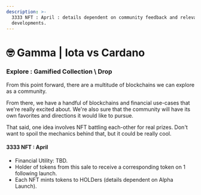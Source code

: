 ```yaml
---
description: >-
  3333 NFT : April : details dependent on community feedback and relevant
  developments.
---
```


# 🤓 Gamma | Iota vs Cardano

### Explore : Gamified Collection \ Drop

From this point forward, there are a multitude of blockchains we can explore as a community.&#x20;

From there, we have a handful of blockchains and financial use-cases that we're really excited about. We're also sure that the community will have its own favorites and directions it would like to pursue.

That said, one idea involves NFT battling each-other for real prizes. Don't want to spoil the mechanics behind that, but it could be really cool.

#### 3333 NFT : April

* Financial Utility: TBD.&#x20;
* Holder of tokens from this sale to receive a corresponding token on 1 following launch.
* Each NFT mints tokens to HOLDers (details dependent on Alpha Launch).

